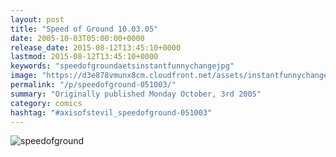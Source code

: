 ```yaml
---
layout: post
title: "Speed of Ground 10.03.05"
date: 2005-10-03T05:00:00+0000
release_date: 2015-08-12T13:45:10+0000
lastmod: 2015-08-12T13:45:10+0000
keywords: "speedofgroundaetsinstantfunnychangejpg"
image: "https://d3e878vmunx8cm.cloudfront.net/assets/instantfunnychange.jpg"
permalink: "/p/speedofground-051003/"
summary: "Originally published Monday October, 3rd 2005"
category: comics
hashtag: "#axisofstevil_speedofground-051003"
---
```


![speedofground](https://d3e878vmunx8cm.cloudfront.net/assets/instantfunnychange.jpg)
